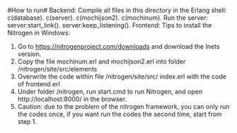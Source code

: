 #How to run#
Backend:
Compile all files in this directory in the Erlang shell:
c(database).
c(server).
c(mochijson2).
c(mochinum).
Run the server:
server:start_link().
server:keep_listening().
Frontend:
Tips to install the Nitrogen in Windows:
1. Go to https://nitrogenproject.com/downloads and download the Inets
version.
2. Copy the file mochinum.erl and mochijson2.erl into
folder /nitrogen/site/src/elements
3. Overwrite the code within file /nitrogen/site/src/
index.erl with the code of frontend.erl
4. Under folder /nitrogen, run start.cmd to run
Nitrogen, and open http://localhost:8000/ in the
browser.
5. Caution: due to the problem of the nitrogen
framework, you can only run the codes once, if you
want run the codes the second time, start from step 1.
